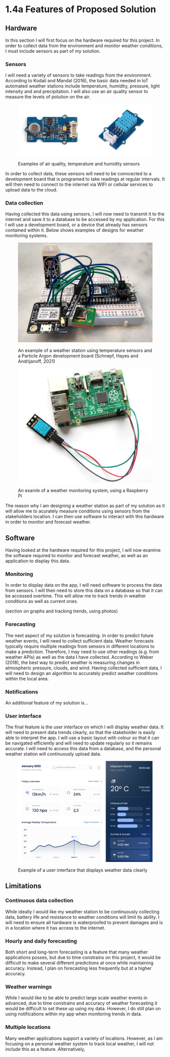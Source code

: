 # 1.4a Features of Proposed Solution

## Hardware

In this section I will first focus on the hardware required for this project. In order to collect data from the environment and monitor weather conditions, I must include sensors as part of my solution.

### Sensors

I will need a variety of sensors to take readings from the environment. According to Kodali and Mandal (2016), the basic data needed in IoT automated weather stations include temperature, humidity, pressure, light intensity and and precipitation. I will also use an air quality sensor to measure the levels of polution on the air.

<figure><img src="../.gitbook/assets/Screenshot 2023-04-18 at 10.19.54.png" alt=""><figcaption><p>Examples of air quality, temperature and humidity sensors</p></figcaption></figure>

In order to collect data, these sensors will need to be conncected to a development board that is programed to take readings at regular intervals. It will then need to connect to the internet via WIFI or cellular services to upload data to the cloud.&#x20;

### Data collection

Having collected this data using sensors, I will now need to transmit it to the internet and save it to a database to be accessed by my application. For this I will use a development board, or a device that already has sensors contained within it. Below shows examples of designs for weather monitoring systems.

<figure><img src="../.gitbook/assets/Screenshot 2023-04-18 at 10.33.11.png" alt=""><figcaption><p>An example of a weather station using temperature sensors and a Particle Argon development board (Schnepf, Hayes and Andrijanoff, 2021)</p></figcaption></figure>

<figure><img src="../.gitbook/assets/Screenshot 2023-04-18 at 10.35.42.png" alt=""><figcaption><p>An examle of a weather monitoring system, using a Raspberry Pi</p></figcaption></figure>

The reason why I am designing a weather station as part of my solution as it will allow me to acurately measure conditions using sensors from the stakeholders location. I can then use software to interact with this hardware in order to monitor and forecast weather.

## Software

Having looked at the hardware required for this project, I will now examine the software required to monitor and forecast weather, as well as an application to display this data.

### Monitoring

In order to display data on the app, I will need software to process the data from sensors. I will then need to store this data on a database so that it can be accessed overtime. This will allow me to track trends in weather conditions as well as current ones.

(section on graphs and tracking trends, using photos)

### Forecasting

The next aspect of my solution is forecasting. In order to predict future weather events, I will need to collect sufficient data. Weather forecasts typically require multiple readings from sensors in different locations to make a prediction. Therefore, I may need to use other readings (e.g. from weather APIs) as well as the data I have collected. According to Weber (2018), the best way to predict weather is measuring changes in atmospheric pressure, clouds, and wind. Having collected sufficient data, I will need to design an algorithm to accurately predict weather conditions within the local area.

### Notifications

An additional feature of my solution is...

### User interface

The final feature is the user interface on which I will display weather data. It will need to present data trends clearly, so that the stakeholder is easily able to interpret the app. I will use a basic layout with colour so that it can be navigated efficiently and will need to update regularly so it remains accurate. I will need to access this data from a database, and the personal weather station will continuously upload data.&#x20;

<figure><img src="../.gitbook/assets/Screenshot 2023-04-19 at 10.55.40.png" alt=""><figcaption><p>Example of a user interface that displays weather data clearly</p></figcaption></figure>

## Limitations

### Continuous data collection

While ideally I would like my weather station to be continuously collecting data, battery life and resistance to weather conditions will limit its ability. I will need to ensure all hardware is waterproofed to prevent damages and is in a location where it has access to the internet.

### Hourly and daily forecasting

Both short and long-term forecasting is a feature that many weather applications posses, but due to time constrains on this project, it would be difficult to make several different predictions at once while maintaining accuracy. Instead, I plan on forecasting less frequently but at a higher accuracy.

### Weather warnings

While I would like to be able to predict large scale weather events in advanced, due to time constrains and accuracy of weather forecasting it would be difficult to set these up using my data. However, I do still plan on using notifications within my app when monitoring trends in data.

### Multiple locations

Many weather applications support a variety of locations. However, as I am focusing on a personal weather system to track local weather, I will not include this as a feature. Alternatively,

